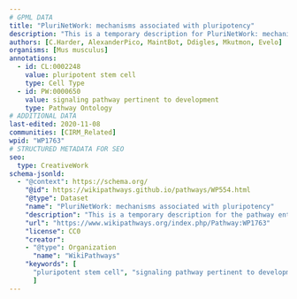 ```yaml
---
# GPML DATA
title: "PluriNetWork: mechanisms associated with pluripotency"
description: "This is a temporary description for PluriNetWork: mechanisms associated with pluripotency"
authors: [C.Harder, AlexanderPico, MaintBot, Ddigles, Mkutmon, Evelo]
organisms: [Mus musculus]
annotations:
  - id: CL:0002248
    value: pluripotent stem cell
    type: Cell Type
  - id: PW:0000650 
    value: signaling pathway pertinent to development 
    type: Pathway Ontology
# ADDITIONAL DATA
last-edited: 2020-11-08
communities: [CIRM_Related]
wpid: "WP1763"
# STRUCTURED METADATA FOR SEO
seo:
  type: CreativeWork
schema-jsonld:
  - "@context": https://schema.org/
    "@id": https://wikipathways.github.io/pathways/WP554.html
    "@type": Dataset
    "name": "PluriNetWork: mechanisms associated with pluripotency"
    "description": "This is a temporary description for the pathway entitled: PluriNetWork: mechanisms associated with pluripotency"
    "url": "https://www.wikipathways.org/index.php/Pathway:WP1763"
    "license": CC0
    "creator":
    - "@type": Organization
      "name": "WikiPathways"
    "keywords": [
      "pluripotent stem cell", "signaling pathway pertinent to development ",
      ]
---
```

